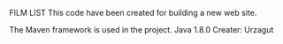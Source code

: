 FILM LIST
This code have been created for building a new web site.

The Maven framework is used in the project.
Java 1.8.0
Creater: Urzagut